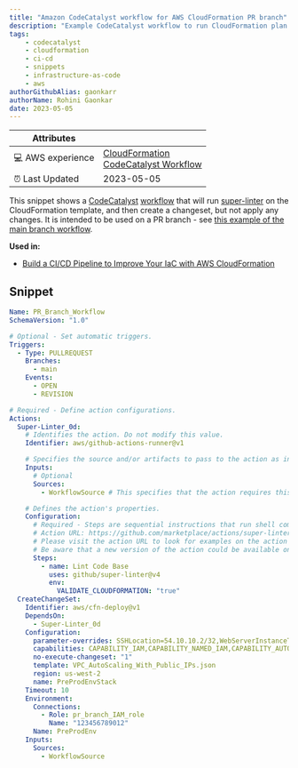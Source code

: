 ```yaml
---
title: "Amazon CodeCatalyst workflow for AWS CloudFormation PR branch"
description: "Example CodeCatalyst workflow to run CloudFormation plan on a PR branch."
tags:
    - codecatalyst
    - cloudformation
    - ci-cd
    - snippets
    - infrastructure-as-code
    - aws
authorGithubAlias: gaonkarr
authorName: Rohini Gaonkar
date: 2023-05-05
---
```


| Attributes             |                                                                 |
|------------------------|-----------------------------------------------------------------|
| 💻 AWS experience      | [CloudFormation](https://docs.aws.amazon.com/AWSCloudFormation/latest/UserGuide/Welcome.html?sc_channel=el&sc_campaign=devopswave&sc_content=snp_cfn_cc_pr&sc_geo=mult&sc_country=mult&sc_outcome=acq) <br> [CodeCatalyst Workflow](https://docs.aws.amazon.com/codecatalyst/latest/userguide/workflow-reference.html?sc_channel=el&sc_campaign=devopswave&sc_content=snp_cfn_cc_pr&sc_geo=mult&sc_country=mult&sc_outcome=acq) |
| ⏰ Last Updated        | 2023-05-05                                                      |

This snippet shows a [CodeCatalyst](https://codecatalyst.aws?sc_channel=el&sc_campaign=devopswave&sc_content=snp_cfn_cc_pr&sc_geo=mult&sc_country=mult&sc_outcome=acq) [workflow](https://docs.aws.amazon.com/codecatalyst/latest/userguide/workflow-reference.html?sc_channel=el&sc_campaign=devopswave&sc_content=snp_cfn_cc_pr&sc_geo=mult&sc_country=mult&sc_outcome=acq) that will run [super-linter](https://github.com/marketplace/actions/super-linter) on the CloudFormation template, and then create a changeset, but not apply any changes. It is intended to be used on a PR branch - see [this example of the main branch workflow](./cloudformation-codecatalyst-workflow).

**Used in:**

* [Build a CI/CD Pipeline to Improve Your IaC with AWS CloudFormation](../../tutorials/build-ci-cd-pipeline-iac-cloudformation)

## Snippet

```yaml
Name: PR_Branch_Workflow
SchemaVersion: "1.0"

# Optional - Set automatic triggers.
Triggers:
  - Type: PULLREQUEST
    Branches:
      - main
    Events:
      - OPEN
      - REVISION

# Required - Define action configurations.
Actions:
  Super-Linter_0d:
    # Identifies the action. Do not modify this value.
    Identifier: aws/github-actions-runner@v1

    # Specifies the source and/or artifacts to pass to the action as input.
    Inputs:
      # Optional
      Sources:
        - WorkflowSource # This specifies that the action requires this Workflow as a source

    # Defines the action's properties.
    Configuration:
      # Required - Steps are sequential instructions that run shell commands
      # Action URL: https://github.com/marketplace/actions/super-linter
      # Please visit the action URL to look for examples on the action usage.
      # Be aware that a new version of the action could be available on GitHub.
      Steps:
        - name: Lint Code Base
          uses: github/super-linter@v4
          env:
            VALIDATE_CLOUDFORMATION: "true"
  CreateChangeSet:
    Identifier: aws/cfn-deploy@v1
    DependsOn: 
      - Super-Linter_0d    
    Configuration:
      parameter-overrides: SSHLocation=54.10.10.2/32,WebServerInstanceType=t2.micro
      capabilities: CAPABILITY_IAM,CAPABILITY_NAMED_IAM,CAPABILITY_AUTO_EXPAND
      no-execute-changeset: "1"
      template: VPC_AutoScaling_With_Public_IPs.json
      region: us-west-2
      name: PreProdEnvStack
    Timeout: 10
    Environment:
      Connections:
        - Role: pr_branch_IAM_role
          Name: "123456789012"
      Name: PreProdEnv
    Inputs:
      Sources:
        - WorkflowSource
```
